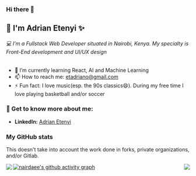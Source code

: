### Hi there 👋
## :construction_worker: I'm Adrian Etenyi ✨
<!--
**nairdaee/nairdaee** is a ✨ _special_ ✨ repository because its `README.md` (this file) appears on your GitHub profile.

Here are some ideas to get you started:

- 🔭 I’m currently working on ...
- 🌱 I’m currently learning ...
- 👯 I’m looking to collaborate on ...
- 🤔 I’m looking for help with ...
- 💬 Ask me about ...
- 📫 How to reach me: ...
- 😄 Pronouns: ...
- ⚡ Fun fact: ...
-->

 ###### :computer: I’m a Fullstack Web Developer situated in Nairobi, Kenya. My specialty is Front-End development and UI/UX design
 
- 🌱 I’m currently learning React, AI and Machine Learning
- 📫 How to reach me: etadriano@gmail.com
- ⚡ Fun fact: I love music(esp. the 90s classics😄). During my free time I love playing basketball and/or soccer

### 💬 Get to know more about me:
* **LinkedIn:** [Adrian Etenyi](https://www.linkedin.com/in/adrian-etenyi-4590791b2/)

### My GitHub stats

This doesn't take into account the work done in forks, private organizations, and/or Gitlab.

<img align='left' src="https://github-readme-stats.vercel.app/api?username=nairdaee&show_icons=true&count_private=true"/>

<img align='right' src="https://github-readme-stats.vercel.app/api/top-langs?username=nairdaee&show_icons=true&locale=en&count_private=true"/>


[![nairdaee's github activity graph](https://activity-graph.herokuapp.com/graph?username=nairdaee&theme=react-dark&count_private=true)](https://github.com/nairdaee)
